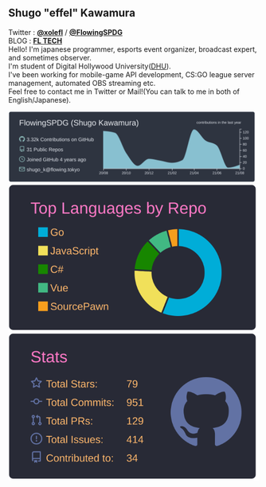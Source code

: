 ## Shugo "effel" Kawamura
Twitter : [**@xolefl**](http://twitter.com/xolefl) / [**@FlowingSPDG**](http://twitter.com/FlowingSPDG)  
BLOG : [**FL TECH**](https://flowing.tokyo)  
Hello! I'm japanese programmer, esports event organizer, broadcast expert, and sometimes observer.  
I'm student of Digital Hollywood University([DHU](https://www.dhw.ac.jp/)).  
I've been working for mobile-game API development, CS:GO league server management, automated OBS streaming etc.  
Feel free to contact me in Twitter or Mail!(You can talk to me in both of English/Japanese).

[![](https://raw.githubusercontent.com/FlowingSPDG/FlowingSPDG/main/profile-summary-card-output/nord_dark/0-profile-details.svg)](https://github.com/vn7n24fzkq/github-profile-summary-cards)  
[![](https://raw.githubusercontent.com/FlowingSPDG/FlowingSPDG/main/profile-summary-card-output/dracula/1-repos-per-language.svg)](https://github.com/vn7n24fzkq/github-profile-summary-cards)
[![](https://raw.githubusercontent.com/FlowingSPDG/FlowingSPDG/main/profile-summary-card-output/dracula/3-stats.svg)](https://github.com/vn7n24fzkq/github-profile-summary-cards)

